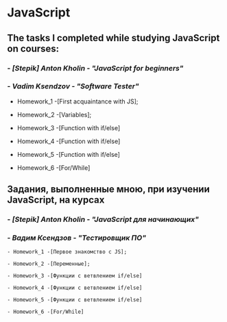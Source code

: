 # JavaScript
## **The tasks I completed while studying JavaScript on courses:**
### - ***[Stepik] Anton Kholin - "JavaScript for beginners"***
### - ***Vadim Ksendzov - "Software Tester"***

   - Homework_1 -[First acquaintance with JS];
   
   - Homework_2 -[Variables];
   
   - Homework_3 -[Function with if/else]
    
   - Homework_4 -[Function with if/else]

   - Homework_5 -[Function with if/else]
   
   - Homework_6 -[For/While]

## **Задания, выполненные мною, при изучении JavaScript, на курсах**
### - ***[Stepik] Anton Kholin - "JavaScript для начинающих"***
### - ***Вадим Ксендзов - "Тестировщик ПО"***

    - Homework_1 -[Первое знакомство с JS];
    
    - Homework_2 -[Переменные];
    
    - Homework_3 -[Функции с ветвлением if/else]
    
    - Homework_4 -[Функции с ветвлением if/else]
    
    - Homework_5 -[Функции с ветвлением if/else]
     
    - Homework_6 -[For/While]
    
   
